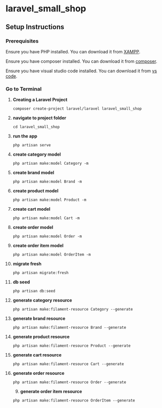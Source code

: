 # laravel_small_shop
 
## Setup Instructions

### Prerequisites
Ensure you have PHP installed. You can download it from [XAMPP](https://www.apachefriends.org/).

Ensure you have composer installed. You can download it from [composer](https://getcomposer.org/).

Ensure you have visual studio code installed. You can download it from [vs code](https://code.visualstudio.com/).

### Go to Terminal 

1. **Creating a Laravel Project**
    ```
    composer create-project laravel/laravel laravel_small_shop
    ```

4. **navigate to project folder**
    ```
    cd laravel_small_shop
    ```

6. **run the app**
    ```
    php artisan serve
    ```


4. **create category model**
    ```
    php artisan make:model Category -m
    ```

4. **create brand model**
    ```
    php artisan make:model Brand -m
    ```

4. **create product model**
    ```
    php artisan make:model Product -m
    ```

4. **create cart model**
    ```
    php artisan make:model Cart -m
    ```

 4. **create order model**
    ```
    php artisan make:model Order -m
    ```

4. **create order item model**

    ```
    php artisan make:model OrderItem -m
    ```   
       
7. **migrate fresh**
    ```
    php artisan migrate:fresh
    ```

8. **db seed**
    ```
    php artisan db:seed
    ```

9. **generate category resource**
    ```
    php artisan make:filament-resource Category --generate
    ```

9. **generate brand resource**
    ```
    php artisan make:filament-resource Brand --generate
    ```

9. **generate product resource**
    ```
    php artisan make:filament-resource Product --generate
    ```

9. **generate cart resource**
    ```
    php artisan make:filament-resource Cart --generate
    ```

9. **generate order resource**
    ```
    php artisan make:filament-resource Order --generate
    ```    

   9. **generate order item resource**
    ```
    php artisan make:filament-resource OrderItem --generate
    ``` 